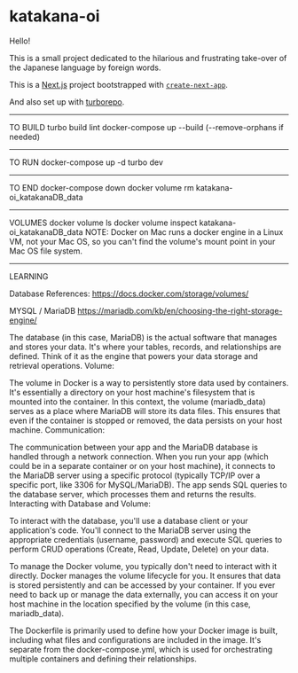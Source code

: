 # katakana-oi

Hello!

This is a small project dedicated to the hilarious and frustrating take-over of the Japanese language by foreign words.

This is a [Next.js](https://nextjs.org/) project bootstrapped with [`create-next-app`](https://github.com/vercel/next.js/tree/canary/packages/create-next-app).

And also set up with [turborepo](https://turbo.build/).

_____
TO BUILD
turbo build lint
docker-compose up --build (--remove-orphans if needed)
_____
TO RUN
docker-compose up -d
turbo dev
______
TO END
docker-compose down
docker volume rm katakana-oi_katakanaDB_data
______
VOLUMES
docker volume ls 
docker volume inspect katakana-oi_katakanaDB_data
NOTE: Docker on Mac runs a docker engine in a Linux VM, not your Mac OS, so you can't find the volume's mount point in your Mac OS file system.

_____ 
LEARNING

Database References:
https://docs.docker.com/storage/volumes/

MYSQL / MariaDB
https://mariadb.com/kb/en/choosing-the-right-storage-engine/




The database (in this case, MariaDB) is the actual software that manages and stores your data. It's where your tables, records, and relationships are defined. Think of it as the engine that powers your data storage and retrieval operations.
Volume:

The volume in Docker is a way to persistently store data used by containers. It's essentially a directory on your host machine's filesystem that is mounted into the container. In this context, the volume (mariadb_data) serves as a place where MariaDB will store its data files. This ensures that even if the container is stopped or removed, the data persists on your host machine.
Communication:

The communication between your app and the MariaDB database is handled through a network connection. When you run your app (which could be in a separate container or on your host machine), it connects to the MariaDB server using a specific protocol (typically TCP/IP over a specific port, like 3306 for MySQL/MariaDB). The app sends SQL queries to the database server, which processes them and returns the results.
Interacting with Database and Volume:

To interact with the database, you'll use a database client or your application's code. You'll connect to the MariaDB server using the appropriate credentials (username, password) and execute SQL queries to perform CRUD operations (Create, Read, Update, Delete) on your data.

To manage the Docker volume, you typically don't need to interact with it directly. Docker manages the volume lifecycle for you. It ensures that data is stored persistently and can be accessed by your container. If you ever need to back up or manage the data externally, you can access it on your host machine in the location specified by the volume (in this case, mariadb_data).

The Dockerfile is primarily used to define how your Docker image is built, including what files and configurations are included in the image. It's separate from the docker-compose.yml, which is used for orchestrating multiple containers and defining their relationships.

